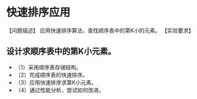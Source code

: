 # 快速排序应用
【问题描述】
应用快速排序算法，查找顺序表中的第K小的元素。
【实验要求】
## 设计求顺序表中的第K小元素。
- （1）采用顺序表存储结构。
- （2）完成顺序表的快速排序。
- （3）应用快速排序求第K小元素。
- （4）通过性能分析，尝试如何改进。
